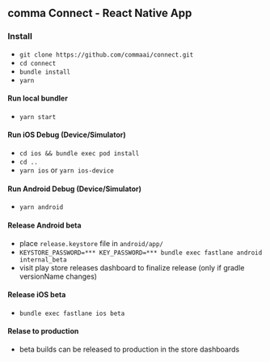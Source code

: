 ## comma Connect - React Native App

### Install
- `git clone https://github.com/commaai/connect.git`
- `cd connect`
- `bundle install`
- `yarn`

#### Run local bundler
- `yarn start`

#### Run iOS Debug (Device/Simulator)
- `cd ios && bundle exec pod install`
- `cd ..`
- `yarn ios` or `yarn ios-device`

#### Run Android Debug (Device/Simulator)
- `yarn android`

#### Release Android beta
- place `release.keystore` file in `android/app/`
- `KEYSTORE_PASSWORD=*** KEY_PASSWORD=*** bundle exec fastlane android internal_beta`
- visit play store releases dashboard to finalize release (only if gradle versionName changes)

#### Release iOS beta
- `bundle exec fastlane ios beta`

#### Relase to production
- beta builds can be released to production in the store dashboards

